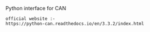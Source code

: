 Python interface for CAN

	official website :-
	https://python-can.readthedocs.io/en/3.3.2/index.html